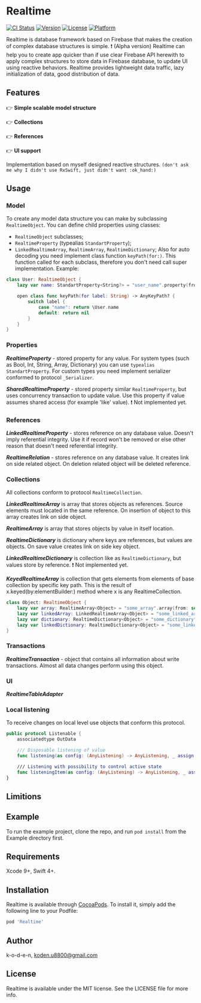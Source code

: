 # Realtime

[![CI Status](http://img.shields.io/travis/k-o-d-e-n/Realtime.svg?style=flat)](https://travis-ci.org/k-o-d-e-n/Realtime)
[![Version](https://img.shields.io/cocoapods/v/Realtime.svg?style=flat)](http://cocoapods.org/pods/Realtime)
[![License](https://img.shields.io/cocoapods/l/Realtime.svg?style=flat)](http://cocoapods.org/pods/Realtime)
[![Platform](https://img.shields.io/cocoapods/p/Realtime.svg?style=flat)](http://cocoapods.org/pods/Realtime)

Realtime is database framework based on Firebase that makes the creation of complex database structures is simple. :exclamation: (Alpha version)
Realtime can help you to create app quicker than if use clear Firebase API herewith to apply complex structures to store data in Firebase database, to update UI using reactive behaviors.
Realtime provides lightweight data traffic, lazy initialization of data, good distribution of data.

## Features

:point_right:  **Simple scalable model structure**

:point_right:  **Collections**

:point_right:  **References**

:point_right:  **UI support**

Implementation based on myself designed reactive structures. `(don't ask me why I didn't use RxSwift, just didn't want :ok_hand:)`

## Usage

### Model

To create any model data structure you can make by subclassing `RealtimeObject`.
You can define child properties using classes:
+ `RealtimeObject` subclasses;
+ `RealtimeProperty` (typealias `StandartProperty`);
+ `LinkedRealtimeArray`, `RealtimeArray`, `RealtimeDictionary`;
Also for auto decoding you need implement class function `keyPath(for:)`.
This function called for each subclass, therefore you don't need call super implementation. 
Example:
```swift
class User: RealtimeObject {
    lazy var name: StandartProperty<String?> = "user_name".property(from: self.dbRef)

    open class func keyPath(for label: String) -> AnyKeyPath? {
        switch label {
            case "name": return \User.name
            default: return nil
        }
    }
}
```

### Properties

***RealtimeProperty*** - stored property for any value.
For system types (such as Bool, Int, String, Array, Dictionary) you can use `typealias StandartProperty`. For custom types you need implement serializer conformed to protocol `_Serializer`.

***SharedRealtimeProperty*** - stored property similar `RealtimeProperty`, but uses concurrency transaction to update value. Use this property if value assumes shared access (for example 'like' value). :exclamation: Not implemented yet.

### References

***LinkedRealtimeProperty*** - stores reference on any database value. Doesn't imply referential integrity. Use it if record won't be removed or else other reason that doesn't need referential integrity.

***RealtimeRelation*** - stores reference on any database value. It creates link on side related object. On deletion related object will be deleted reference.

### Collections
All collections conform to protocol `RealtimeCollection`.

***LinkedRealtimeArray*** is array that stores objects as references.
Source elements must located in the same reference. On insertion of object to this array creates link on side object.

***RealtimeArray*** is array that stores objects by value in itself location.

***RealtimeDictionary*** is dictionary where keys are references, but values are objects. On save value creates link on side key object.

***LinkedRealtimeDictionary*** is collection like as `RealtimeDictionary`, but values store by reference. :exclamation: Not implemented yet.

***KeyedRealtimeArray*** is collection that gets elements from elements of base collection by specific key path. This is the result of x.keyed(by:elementBuilder:) method where x is any RealtimeCollection.

```swift
class Object: RealtimeObject {
    lazy var array: RealtimeArray<Object> = "some_array".array(from: self.dbRef)
    lazy var linkedArray: LinkedRealtimeArray<Object> = "some_linked_array".linkedArray(from: self.dbRef, elements: .fromRoot("linked_objects"))
    lazy var dictionary: RealtimeDictionary<Object> = "some_dictionary".dictionary(from: self.dbRef, keys: .fromRoot("key_objects"))
    lazy var linkedDictionary: RealtimeDictionary<Object> = "some_linked_dictionary".linkedDictionary(from: self.dbRef, keys: .fromRoot("key_objects"), values: .fromRoot("value_objects"))
}
```

### Transactions

***RealtimeTransaction*** - object that contains all information about write transactions.
Almost all data changes perform using this object.

### UI

***RealtimeTableAdapter***

### Local listening

To receive changes on local level use objects that conform this protocol.
```swift
public protocol Listenable {
    associatedtype OutData

    /// Disposable listening of value
    func listening(as config: (AnyListening) -> AnyListening, _ assign: Assign<OutData>) -> Disposable

    /// Listening with possibility to control active state
    func listeningItem(as config: (AnyListening) -> AnyListening, _ assign: Assign<OutData>) -> ListeningItem
}
```

## Limitions



## Example

To run the example project, clone the repo, and run `pod install` from the Example directory first.

## Requirements

Xcode 9+, Swift 4+.

## Installation

Realtime is available through [CocoaPods](http://cocoapods.org). To install
it, simply add the following line to your Podfile:

```ruby
pod 'Realtime'
```

## Author

k-o-d-e-n, koden.u8800@gmail.com

## License

Realtime is available under the MIT license. See the LICENSE file for more info.
